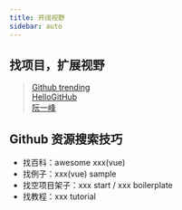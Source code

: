 ```yaml
---
title: 开阔视野
sidebar: auto
---
```



## 找项目，扩展视野
> [Github trending](https://github.com/trending/)<br/>
> [HelloGitHub](https://github.com/521xueweihan/HelloGitHub)<br/>
> [阮一峰](https://github.com/ruanyf/weekly)

## Github 资源搜索技巧
- 找百科：awesome xxx(vue)
- 找例子：xxx(vue) sample
- 找空项目架子：xxx start / xxx boilerplate
- 找教程：xxx tutorial

